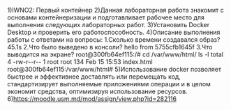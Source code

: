 1)IWNO2: Первый контейнер 
2)Данная лабораторная работа знакомит с основами контейнеризации и подготавливает рабочее место для выполнения следующих лабораторных работ. 
3)Установить Docker Desktop и проверить его работоспособность. 
4)Описание выполнения работы с ответами на вопросы: 
1.Сколько времени создавался образ? 
45.1s
2.Что было выведено в консоли? 
hello from 5755cfb1645f
3.Что выводится на экране? 
root@300fb64ef115:/# cd /var/www/html/
ls -l
total 4
-rw-r--r-- 1 root root 134 Feb 15 15:53 index.html
root@300fb64ef115:/var/www/html# 
5)Использование docker позволяет быстрее и эффективнее доставлять или перемещать код, стандартизирует выполняемые приложениями операции и в целом экономит средства, оптимизируя использование ресурсов. 
6)https://moodle.usm.md/mod/assign/view.php?id=282116
